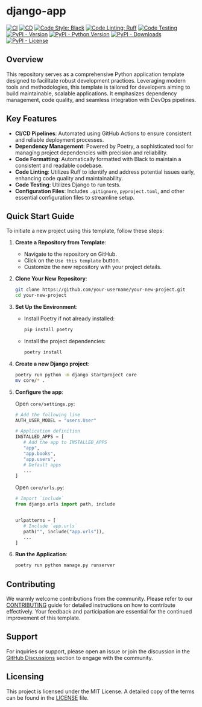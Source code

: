 # django-app

[![CI](https://github.com/youzarsiph/django-app/actions/workflows/ci.yml/badge.svg)](https://github.com/youzarsiph/django-app/actions/workflows/ci.yml)
[![CD](https://github.com/youzarsiph/django-app/actions/workflows/cd.yml/badge.svg)](https://github.com/youzarsiph/django-app/actions/workflows/cd.yml)
[![Code Style: Black](https://github.com/youzarsiph/django-app/actions/workflows/black.yml/badge.svg)](https://github.com/youzarsiph/django-app/actions/workflows/black.yml)
[![Code Linting: Ruff](https://github.com/youzarsiph/django-app/actions/workflows/ruff.yml/badge.svg)](https://github.com/youzarsiph/django-app/actions/workflows/ruff.yml)
[![Code Testing](https://github.com/youzarsiph/django-app/actions/workflows/tests.yml/badge.svg)](https://github.com/youzarsiph/django-app/actions/workflows/tests.yml)
[![PyPI - Version](https://img.shields.io/pypi/v/django-app?logo=pypi&logoColor=white)](https://pypi.org/project/django-app/)
[![PyPI - Python Version](https://img.shields.io/pypi/pyversions/django-app?logo=python&logoColor=white)](https://pypi.org/project/django-app/)
[![PyPI - Downloads](https://img.shields.io/pypi/dm/django-app?logo=pypi&logoColor=white)](https://pypi.org/project/django-app/)
[![PyPI - License](https://img.shields.io/pypi/l/django-app?logo=pypi&logoColor=white)](https://pypi.org/project/django-app/)

## Overview

This repository serves as a comprehensive Python application template designed to facilitate robust development practices. Leveraging modern tools and methodologies, this template is tailored for developers aiming to build maintainable, scalable applications. It emphasizes dependency management, code quality, and seamless integration with DevOps pipelines.

## Key Features

- **CI/CD Pipelines**: Automated using GitHub Actions to ensure consistent and reliable deployment processes.
- **Dependency Management**: Powered by Poetry, a sophisticated tool for managing project dependencies with precision and reliability.
- **Code Formatting**: Automatically formatted with Black to maintain a consistent and readable codebase.
- **Code Linting**: Utilizes Ruff to identify and address potential issues early, enhancing code quality and maintainability.
- **Code Testing**: Utilizes Django to run tests.
- **Configuration Files**: Includes `.gitignore`, `pyproject.toml`, and other essential configuration files to streamline setup.

## Quick Start Guide

To initiate a new project using this template, follow these steps:

1. **Create a Repository from Template**:
   - Navigate to the repository on GitHub.
   - Click on the `Use this template` button.
   - Customize the new repository with your project details.

2. **Clone Your New Repository**:

   ```bash
   git clone https://github.com/your-username/your-new-project.git
   cd your-new-project
   ```

3. **Set Up the Environment**:
   - Install Poetry if not already installed:

     ```bash
     pip install poetry
     ```

   - Install the project dependencies:

     ```bash
     poetry install
     ```

4. **Create a new Django project**:

   ```bash
   poetry run python -m django startproject core
   mv core/* .
   ```

5. **Configure the app**:

   Open `core/settings.py`:

   ```python
   # Add the following line
   AUTH_USER_MODEL = "users.User"

   # Application definition
   INSTALLED_APPS = [
      # Add the app to INSTALLED_APPS
      "app",
      "app.books",
      "app.users",
      # Default apps
      ...
   ]
   ```

   Open `core/urls.py`:

   ```python
   # Import `include`
   from django.urls import path, include
   
   
   urlpatterns = [
      # Include `app.urls`
      path("", include("app.urls")),
      ...
   ]
   ```

6. **Run the Application**:

   ```bash
   poetry run python manage.py runserver
   ```

## Contributing

We warmly welcome contributions from the community. Please refer to our [CONTRIBUTING](CONTRIBUTING.md) guide for detailed instructions on how to contribute effectively. Your feedback and participation are essential for the continued improvement of this template.

## Support

For inquiries or support, please open an issue or join the discussion in the [GitHub Discussions](https://github.com/youzarsiph/django-app/discussions) section to engage with the community.

## Licensing

This project is licensed under the MIT License. A detailed copy of the terms can be found in the [LICENSE](LICENSE) file.
